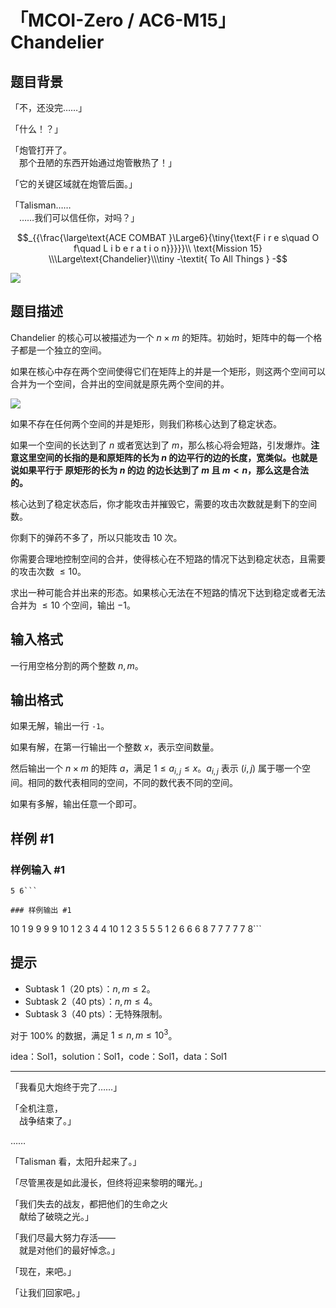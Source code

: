 # 「MCOI-Zero / AC6-M15」 Chandelier

## 题目背景

「不，还没完……」

「什么！？」

「炮管打开了。   
　那个丑陋的东西开始通过炮管散热了！」

「它的关键区域就在炮管后面。」

「Talisman……   
　……我们可以信任你，对吗？」
 
$$_{{\frac{\large\text{ACE COMBAT }\Large6}{\tiny{\text{F i r e s\quad O f\quad L i b e r a t i o n}}}}}\\ \text{Mission 15} \\\Large\text{Chandelier}\\\tiny -\textit{ To All Things }
-$$

![](https://cdn.luogu.com.cn/upload/image_hosting/w6wqsh2b.png)

## 题目描述

Chandelier 的核心可以被描述为一个 $n\times m$ 的矩阵。初始时，矩阵中的每一个格子都是一个独立的空间。

如果在核心中存在两个空间使得它们在矩阵上的并是一个矩形，则这两个空间可以合并为一个空间，合并出的空间就是原先两个空间的并。

![](https://cdn.luogu.com.cn/upload/image_hosting/jkzu2t0u.png)

如果不存在任何两个空间的并是矩形，则我们称核心达到了稳定状态。

如果一个空间的长达到了 $n$ 或者宽达到了 $m$，那么核心将会短路，引发爆炸。**注意这里空间的长指的是和原矩阵的长为 $n$ 的边平行的边的长度，宽类似。也就是说如果平行于 原矩形的长为 $n$ 的边 的边长达到了 $m$ 且 $m<n$，那么这是合法的。**

核心达到了稳定状态后，你才能攻击并摧毁它，需要的攻击次数就是剩下的空间数。

你剩下的弹药不多了，所以只能攻击 $10$ 次。

你需要合理地控制空间的合并，使得核心在不短路的情况下达到稳定状态，且需要的攻击次数 $\leq 10$。

求出一种可能合并出来的形态。如果核心无法在不短路的情况下达到稳定或者无法合并为 $\leq 10$ 个空间，输出 $-1$。

## 输入格式

一行用空格分割的两个整数 $n,m$。

## 输出格式

如果无解，输出一行 `-1`。

如果有解，在第一行输出一个整数 $x$，表示空间数量。

然后输出一个 $n\times m$ 的矩阵 $a$，满足 $1\leq a_{i,j}\leq x$。$a_{i,j}$ 表示 $(i,j)$ 属于哪一个空间。相同的数代表相同的空间，不同的数代表不同的空间。

如果有多解，输出任意一个即可。

## 样例 #1

### 样例输入 #1
```
5 6```

### 样例输出 #1

```
10
1 9 9 9 9 10
1 2 3 4 4 10
1 2 3 5 5 5
1 2 6 6 6 8
7 7 7 7 7 8```

## 提示

- Subtask 1（20 pts）：$n,m\leq 2$。
- Subtask 2（40 pts）：$n,m\leq 4$。
- Subtask 3（40 pts）：无特殊限制。

对于 $100\%$ 的数据，满足 $1\leq n,m\leq 10^{3}$。

idea：Sol1，solution：Sol1，code：Sol1，data：Sol1

---

「我看见大炮终于完了……」

「全机注意，   
　战争结束了。」

……

「Talisman 看，太阳升起来了。」

「尽管黑夜是如此漫长，但终将迎来黎明的曙光。」

「我们失去的战友，都把他们的生命之火   
　献给了破晓之光。」

「我们尽最大努力存活——   
　就是对他们的最好悼念。」

「现在，来吧。」

「让我们回家吧。」


